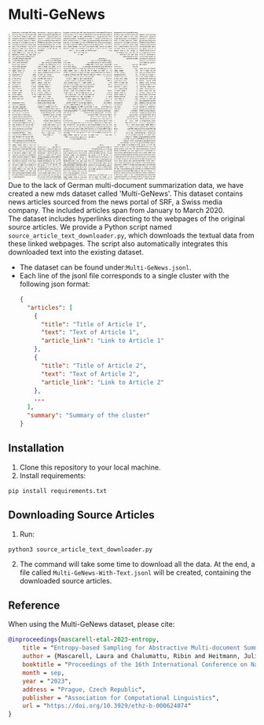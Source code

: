 # Multi-GeNews
<img src="images/logo.png" alt="image" width="300" height="auto">  <br/>
Due to the lack of German multi-document summarization data,
we have created a new mds dataset called 'Multi-GeNews'. This dataset contains news articles
sourced from the news portal of SRF, a Swiss media company. The included articles span from January to March 2020.\
The dataset includes hyperlinks directing to the webpages of the original source articles. We provide a Python script
named ```source_article_text_downloader.py```, which downloads the textual data from these linked webpages. The script
also automatically integrates this downloaded text into the existing dataset.

- The dataset can be found under:```Multi-GeNews.jsonl```.
- Each line of the jsonl file corresponds to a single cluster with the following json format:
  ```json
  {
    "articles": [
      {
        "title": "Title of Article 1",
        "text": "Text of Article 1",
        "article_link": "Link to Article 1"
      },
      {
        "title": "Title of Article 2",
        "text": "Text of Article 2",
        "article_link": "Link to Article 2"
      },
      ...
    ],
    "summary": "Summary of the cluster"
  }
  ```

## Installation

1. Clone this repository to your local machine.
2. Install requirements:

```
pip install requirements.txt
```

## Downloading Source Articles

1. Run:

```
python3 source_article_text_downloader.py
```

2. The command will take some time to download all the data. At the end, a file called ```Multi-GeNews-With-Text.jsonl``` will be created, containing the downloaded
   source articles.

## Reference

When using the Multi-GeNews dataset, please cite:

```bibtex
@inproceedings{mascarell-etal-2023-entropy,
    title = "Entropy-based Sampling for Abstractive Multi-document Summarization in Low-resource Settings.",
    author = {Mascarell, Laura and Chalumattu, Ribin and Heitmann, Julien},
    booktitle = "Proceedings of the 16th International Conference on Natural Language Generation",
    month = sep,
    year = "2023",
    address = "Prague, Czech Republic",
    publisher = "Association for Computational Linguistics",
    url = "https://doi.org/10.3929/ethz-b-000624074"
}
```